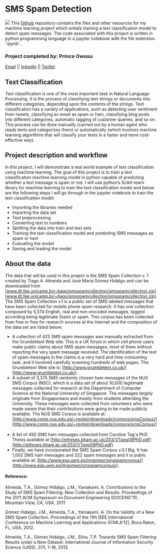 # SMS Spam Detection
![](https://encrypted-tbn0.gstatic.com/images?q=tbn:ANd9GcQAmSpZtWJfO0LQKezLYYs9NwC1wPnKL5kJl-HUluEI1WMa7ih1&s)
This [Github](https://github.com/prince381/spam_detection) repository contains the files and other resources for my machine learning project which entails training a text classification model to detect spam messages. The code associated with this project is written in python programming language in a jupyter notebook with the file extension '.ipynb' .
### Project completed by: Prince Owusu
[Email](powusu381@gmail.com) || [linkedIn](https://www.linkedin.com/in/prince-owusu-356914198?lipi=urn%3Ali%3Apage%3Ad_flagship3_profile_view_base_contact_details%3B2NYoXqMHQKOMp0yWSME5mQ%3D%3D) || [Twitter](https://twitter.com/iam_kwekhu)

## Text Classification
Text classification is one of the most important task in Natural Language Processing. It is the process of classifying text strings or
documents into different categories, depending upon the contents of the strings. Text classification has a variety of applications, such
as detecting user sentiment from tweets, classifying an email as spam or ham, classifying blog posts into different categories, automatic
tagging of customer queries, and so on. This process can be done manually (carried out by a human agent who reads texts and categorizes
them) or automatically (which involves machine learning algorithms that will classify your texts in a faster and more cost-effective way).

## Project description and workflow
In this project, I will demonstrate a real world example of text classification using machine learning. The goal of this project is to
train a text classification machine learning model in python capable of predicting whether a text message is spam or not. I will use
python’s Scikit-learn library for machine learning to train the text classification model and below are the following steps I will go
through in the jupyter notebook to train the text classification model:
* Importing the libraries needed
* Importing the data set
* Text preprocessing
* Converting text to numbers
* Splitting the data into train and test sets
* Training the text classification model and predicting SMS messages as spam or ham
* Evaluating the  model
* Saving and loading the model

## About the data
The data that will be used in this project is the SMS Spam Collection v. 1 created by Tiago A. Almeida and José María Gómez Hidalgo  and
can be downloaded from [www.dt.fee.unicamp.br/~tiago/smsspamcollection/smsspamcollection.zip](www.dt.fee.unicamp.br/~tiago/smsspamcollection/smsspamcollection.zip). The SMS Spam Collection v.1 is a public set of SMS labeled messages that have been collected for mobile phone
spam research. It has one collection composed by 5,574 English, real and non-encoded messages, tagged according being legitimate (ham)
or spam. This corpus has been collected from free or free for research sources at the Internet and the composition of the data set are
listed below:
* A collection of 425 SMS spam messages was manually extracted from the Grumbletext Web site. This is a UK forum in which cell phone users make public claims about SMS spam messages, most of them without reporting the very spam message received. The identification of the text of spam messages in the claims is a very hard and time-consuming task, and it involved carefully scanning hundreds of web pages. The Grumbletext Web site is: [http://www.grumbletext.co.uk/](http://www.grumbletext.co.uk/).
* A subset of 3,375 SMS randomly chosen ham messages of the NUS SMS Corpus (NSC), which is a data set of about 10,000 legitimate messages collected for research at the Department of Computer Science at the National University of Singapore. The messages largely originate from Singaporeans and mostly from students attending the University. These messages were collected from volunteers who were made aware that their contributions were going to be made publicly available. The NUS SMS Corpus is available at: [http://www.comp.nus.edu.sg/~rpnlpir/downloads/corpora/smsCorpus/](http://www.comp.nus.edu.sg/~rpnlpir/downloads/corpora/smsCorpus/).
* A list of 450 SMS ham messages collected from Caroline Tag's PhD Thesis available at [http://etheses.bham.ac.uk/253/1/Tagg09PhD.pdf](http://etheses.bham.ac.uk/253/1/Tagg09PhD.pdf). 
* Finally, we have incorporated the SMS Spam Corpus v.0.1 Big. It has 1,002 SMS ham messages and 322 spam messages and it is public available at: [http://www.esp.uem.es/jmgomez/smsspamcorpus/](http://www.esp.uem.es/jmgomez/smsspamcorpus/).

#### Reference:

Almeida, T.A., Gómez Hidalgo, J.M., Yamakami, A. Contributions to the Study of SMS Spam Filtering: New Collection and Results.
Proceedings of the 2011 ACM Symposium on Document Engineering (DOCENG'11), Mountain View, CA, USA, 2011

Gómez Hidalgo, J.M., Almeida, T.A., Yamakami, A. On the Validity of a New SMS Spam Collection. Proceedings of the 11th IEEE
International Conference on Machine Learning and Applications (ICMLA'12), Boca Raton, FL, USA, 2012. 

Almeida, T.A., Gómez Hidalgo, J.M., Silva, T.P. Towards SMS Spam Filtering: Results under a New Dataset. International Journal of Information Security Science (IJISS), 2(1), 1-18, 2013.

